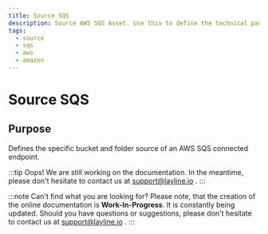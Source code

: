```yaml
---
title: Source SQS
description: Source AWS SQS Asset. Use this to define the technical parameters for an AWS SQS source connection.
tags:
  - source
  - sqs
  - aws
  - amazon
---
```


# Source SQS

## Purpose

Defines the specific bucket and folder source of an AWS SQS connected endpoint. 

:::tip Oops! We are still working on the documentation.
In the meantime, please don't hesitate to contact us at support@layline.io .
:::

:::note Can't find what you are looking for?
Please note, that the creation of the online documentation is **Work-In-Progress**. It is constantly being updated.
Should you have questions or suggestions, please don't hesitate to contact us at support@layline.io .
:::

